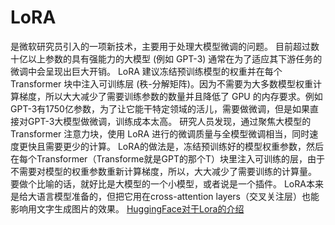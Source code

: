 # LoRA 
是微软研究员引入的一项新技术，主要用于处理大模型微调的问题。
目前超过数十亿以上参数的具有强能力的大模型 (例如 GPT-3) 通常在为了适应其下游任务的微调中会呈现出巨大开销。
LoRA 建议冻结预训练模型的权重并在每个 Transformer 块中注入可训练层 (秩-分解矩阵)。因为不需要为大多数模型权重计算梯度，所以大大减少了需要训练参数的数量并且降低了 GPU 的内存要求。例如GPT-3有1750亿参数，为了让它能干特定领域的活儿，需要做微调，但是如果直接对GPT-3大模型做微调，训练成本太高。
研究人员发现，通过聚焦大模型的 Transformer 注意力块，使用 LoRA 进行的微调质量与全模型微调相当，同时速度更快且需要更少的计算。
LoRA的做法是，冻结预训练好的模型权重参数，然后在每个Transformer（Transforme就是GPT的那个T）块里注入可训练的层，由于不需要对模型的权重参数重新计算梯度，所以，大大减少了需要训练的计算量。
要做个比喻的话，就好比是大模型的一个小模型，或者说是一个插件。
LoRA本来是给大语言模型准备的，但把它用在cross-attention layers（交叉关注层）也能影响用文字生成图片的效果。
[HuggingFace对于Lora的介绍](https://huggingface.co/blog/zh/lora)


